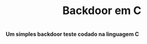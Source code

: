 <h1 text align='center'>Backdoor em C</h1>
</br>
<b>Um simples backdoor teste codado na linguagem C</b>
